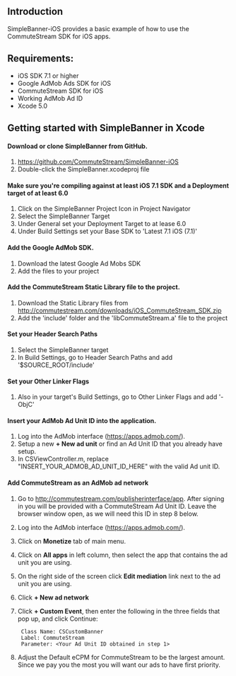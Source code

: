 ## Introduction
SimpleBanner-iOS provides a basic example of how to use the CommuteStream SDK for iOS apps.

## Requirements:
- iOS SDK 7.1 or higher
- Google AdMob Ads SDK for iOS
- CommuteStream SDK for iOS
- Working AdMob Ad ID
- Xcode 5.0

## Getting started with SimpleBanner in Xcode

#### Download or clone SimpleBanner from GitHub.
1. https://github.com/CommuteStream/SimpleBanner-iOS
2. Double-click the SimpleBanner.xcodeproj file

#### Make sure you're compiling against at least iOS 7.1 SDK and a Deployment target of at least 6.0 
1. Click on the SimpleBanner Project Icon in Project Navigator
2. Select the SimpleBanner Target
3. Under General set your Deployment Target to at lease 6.0
4. Under Build Settings set your Base SDK to 'Latest 7.1 iOS (7.1)'

#### Add the Google AdMob SDK.
1. Download the latest Google Ad Mobs SDK
2. Add the files to your project

#### Add the CommuteStream Static Library file to the project.
1. Download the Static Library files from http://commutestream.com/downloads/iOS_CommuteStream_SDK.zip
2. Add the 'include' folder and the 'libCommuteStream.a' file to the project

#### Set your Header Search Paths
1. Select the SimpleBanner target
2. In Build Settings, go to Header Search Paths and add '$SOURCE_ROOT/include'

#### Set your Other Linker Flags
1. Also in your target's Build Settings, go to Other Linker Flags and add '-ObjC'
 
#### Insert your AdMob Ad Unit ID into the application.
1. Log into the AdMob interface (https://apps.admob.com/).
2. Setup a new **+ New ad unit** or find an Ad Unit ID that you already have setup.
3. In CSViewController.m, replace "INSERT_YOUR_ADMOB_AD_UNIT_ID_HERE" with the valid Ad unit ID.

#### Add CommuteStream as an AdMob ad network
1. Go to http://commutestream.com/publisherinterface/app. After signing in you will be provided with a CommuteStream Ad Unit ID. Leave the browser window open, as we will need this ID in step 8 below.
2. Log into the AdMob interface (https://apps.admob.com/).
3. Click on **Monetize** tab of main menu. 
4. Click on **All apps** in left column, then select the app that contains the ad unit you are using.
5. On the right side of the screen click **Edit mediation** link next to the ad unit you are using.
6. Click **+ New ad network**
7. Click **+ Custom Event**, then enter the following in the three fields that pop up, and click Continue:

        Class Name: CSCustomBanner
        Label: CommuteStream
        Parameter: <Your Ad Unit ID obtained in step 1>
        
8. Adjust the Default eCPM for CommuteStream to be the largest amount. Since we pay you the most you will want our ads to have first priority.


